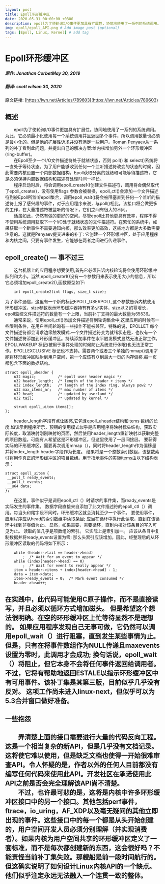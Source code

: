 ```yaml
---
layout: post
title: Epoll环形缓冲区
date: 2020-05-31 00:00:00 +0300
description: epoll为了使轮询I/O事件更加具有扩展性，协同地使用了一系列的系统调用。为此，它必须最小化使用每一个系统调用并且返回多个事件，所以调用数量也必须是最小化的。但是他的扩展性诉求并没有满足一些用户。Roman Penyaev从一系列的补丁看到此问题，并提出自己的解决方案:给内核增加另外一个环形缓冲区(ring-buffer) # Add post description (optional)
img: epoll/epoll_API.png # Add image post (optional)
tags: [Epoll, Linux, Kernel] # add tag
---
```

# Epoll环形缓冲区
##### 原作: Jonathan CorbetMay 30, 2019
##### 翻译: scott wilson 30, 2020
原文链接: [https://lwn.net/Articles/789603](https://lwn.net/Articles/789603)
## 概述
&emsp;&emsp;epoll为了使轮询I/O事件更加具有扩展性，协同地使用了一系列的系统调用。为此，它必须最小化使用每一个系统调用并且返回多个事件，所以调用数量也必须是最小化的。但是他的扩展性诉求并没有满足一些用户。Roman Penyaev从一系列的补丁看到此问题，并提出自己的解决方案:给内核增加另外一个环形缓冲区(ring-buffer)。
<br />
&emsp;&emsp;在Epoll至少一个I/O文件描述符处于就绪状态，否则 poll() 和 select()系统将一直处于等待状态。为了用户能够收到任何一个监听描述符改变的状态的时候，因此需要内核设置一个内部数据结构，Epoll获取分离的就绪和可能等待描述符，它是必须保持内部数据结构和描述符处理时间一样长。
<br />
&emsp;&emsp;程序启动时后，将会调用epoll_create1()创建文件描述符，调用将会偶然取代了epoll_create()，没有使用flags 参数会被替换，epoll_ctl()会添加一个文件描述符到被Epoll所监听epoll集合，调用epoll_wait()将会被阻塞直到任何一个监听的描述符上报了感兴趣的事件，对于应用程序来说，与poll()相比，该接口将会做更多的工作，在大量描述符被监听的情况下，它们之间有很大的不同。
<br />
&emsp;&emsp;话虽如此，仍然有做的更好的空间。尽管epoll比其他更具有效率，程序不得不使用系统调用获取下一个I/O处于就绪状态的文件描述符。在繁忙的系统中，如果获取一个新事件不需要通知内核，那么效率更加高效，这些地方都是大多数需要注意的。这就是Penyaev提交进来的补丁: 它创建一个环形缓冲区，处于应用程序和内核之间，只要有事件发生，它能够在两者之间进行传递事件。

## epoll_create() — 事不过三
&emsp;&emsp;这台机器上的应用程序想要使用,首先它必须告诉内核轮询将会使用环形缓冲队列和大小。当然,epoll_create1()没有一个参数用来表示使用大小的信息，所以它必须增加epoll_create2(),函数原型如下:
<br />
```
    int epoll_create2(int flags, size_t size);
```
为了事件通信，这里有一个新的标记EPOLL_USERPOLL,这个参数告诉内核使用环形缓冲区，size参数表示环形缓冲器持有有多少实体，size以２的幂增长，epoll监控文件描述符的数量有一个上限，当前补丁支持的最大数量为65536。
<br />
&emsp;&emsp;通常来说，使用epoll_ctl()添加文件描述符到轮询集合中,这里应用的时候有一些限制条件，在用户空间轮询有一些操作不能被兼容。特殊的说，EPOLLET 每个文件描述符都会请求边缘触发模式.一个文件描述符变为就绪状态是，也仅有一个文件描述符添加到环形缓冲区。持续添加事件在水平触发模式显然无法正常工作。EPOLLWAKEUP 标记(被用于事件处理的时候防止系统进行休眠)也无法正常工作。EPOLLEXCLUSIVE 标记也不支持。需要两个或者三个单独的mmap()调用才能将环形缓冲区映射到用户空间，第一个应该有０到最大一页的内存偏移.每一页都包含下面的数据结构。
<br />
```
struct epoll_uheader {
    u32 magic;          /* epoll user header magic */
    u32 header_length;  /* length of the header + items */
    u32 index_length;   /* length of the index ring, always pow2 */
    u32 max_items_nr;   /* max number of items */
    u32 head;           /* updated by userland */
    u32 tail;           /* updated by kernel */

    struct epoll_uitem items[];
};
```
&emsp;&emsp;header_length字段有点让困惑,它包含epoll_uheader结构和items 数组的长度.如该示例程序所示，预期的使用模式似乎是应用程序将映射标头结构，获取实际长度，取消映射刚刚映射的页面，然后使用header_length重新映射以获取完整的项目数组。可能有人希望这是环形缓冲区，但这里使用了一层间接层。 要获得实际的环形缓冲区，需要再次调用mmap（），同时将header_length作为偏移量并将index_length header字段作为长度。 结果将是一个整数索引数组，该整数索引将用作真正的环形缓冲区的项目数组。用于指示事件的实际items由以下结构表示：
```
struct epoll_uitem {
 __poll_t ready_events;
 __poll_t events;
 __u64 data;
};
```
&emsp;&emsp;在这里，事件似乎是调用epoll_ctl（）时请求的事件集，而ready_events是实际发生的事件集。 数据字段直接来自添加了此文件描述符的epoll_ctl（）调用。每当头和尾字段不同时，环形缓冲区就会消耗至少一个事件。 要使用事件，应用程序应从head的索引数组中读取条目; 应当在循环中执行此读取，直到在该循环中找到非零值为止。 显然，如果需要，需要循环，直到内核对该条目的写入可见为止。 读取的值几乎是项数组的索引。 它实际上是索引加一。 应该从条目中复制数据并将ready_events设置为零; 那么头索引应该增加。因此，经整理后的从环形缓冲区读取的代码将如下所示：
```
    while (header->tail == header->head)
        ;  /* Wait for an event to appear */
    while (index[header->head] == 0)
        ;  /* Wait for event to really appear */
    item = header->items + index[header->head] - 1;
    data = item->data;
    item->ready_events = 0;  /* Mark event consumed */
    header->head++;
```
在实践中，此代码可能使用C原子操作，而不是直接读写，并且必须以循环方式增加磁头。 但是希望这个想法很明确。在空的环形缓冲区上忙等待显然不是理想的。 如果应用程序发现自己无事可做，它仍然可以调用epoll_wait（）进行阻塞，直到发生某些事情为止。 但是，只有在将事件数组作为NULL传递且maxevents设置为零时，此调用才会成功; 换句话说，epoll_wait（）将阻止，但它本身不会将任何事件返回给调用者。 不过，它将有帮助地返回ESTALE以指示环形缓冲区中有可用事件。该补丁集是其第三版，目前似乎几乎没有反对。 这项工作尚未进入linux-next，但似乎可以为5.3合并窗口做好准备。
---
## 一些抱怨
&emsp;&emsp;弄清楚上面的接口需要进行大量的代码反向工程。这是一个相当复杂的新API，但是几乎没有文档记录。这将使它难以使用，但是缺乏文档也使得一开始很难审查API。令人怀疑的是，作者以外的任何人目前都没有编写任何代码来使用此API。开发社区在承诺使用此API之前是否会完全理解该API尚不清楚。
<br />
&emsp;&emsp;不过，也许最可悲的是，这将是内核中许多环形缓冲区接口中的另一个接口。其他包括perf事件，ftrace，io_uring，AF_XDP以及毫无疑问的其他立即出现的事件。这些接口中的每一个都是从头开始创建的，用户空间开发人员必须分别理解（并实现消费者）。如果内核为用户空间共享的环形缓冲区定义了一套标准，而不是每次都创建新的东西，这会很好吗？不能责怪当前补丁集失败。那艘船是前一段时间航行的。但这确实说明了如何设计Linux内核API的一个缺点。他们似乎注定永远无法融入一个连贯一致的整体。
---
